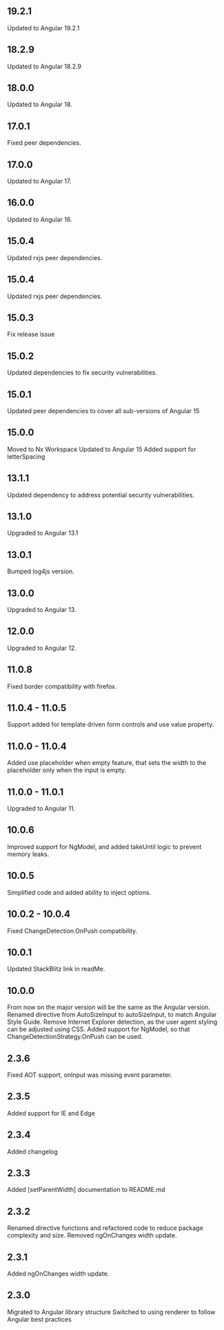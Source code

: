 ## 19.2.1
Updated to Angular 19.2.1

## 18.2.9
Updated to Angular 18.2.9

## 18.0.0
Updated to Angular 18.

## 17.0.1
Fixed peer dependencies.

## 17.0.0
Updated to Angular 17.

## 16.0.0
Updated to Angular 16.

## 15.0.4
Updated rxjs peer dependencies.

## 15.0.4
Updated rxjs peer dependencies.

## 15.0.3
Fix release issue

## 15.0.2
Updated dependencies to fix security vulnerabilities.

## 15.0.1
Updated peer dependencies to cover all sub-versions of Angular 15

## 15.0.0
Moved to Nx Workspace
Updated to Angular 15
Added support for letterSpacing

## 13.1.1
Updated dependency to address potential security vulnerabilities.

## 13.1.0
Upgraded to Angular 13.1

## 13.0.1
Bumped log4js version.

## 13.0.0
Upgraded to Angular 13.

## 12.0.0
Upgraded to Angular 12.

## 11.0.8
Fixed border compatibility with firefox.

## 11.0.4 - 11.0.5
Support added for template driven form controls and use value property.

## 11.0.0 - 11.0.4
Added use placeholder when empty feature, that sets the width to the placeholder only when the input is empty.

## 11.0.0 - 11.0.1
Upgraded to Angular 11.

## 10.0.6
Improved support for NgModel, and added takeUntil logic to prevent memory leaks.

## 10.0.5
Simplified code and added ability to inject options.

## 10.0.2 - 10.0.4
Fixed ChangeDetection.OnPush compatibility.

## 10.0.1
Updated StackBlitz link in readMe.

## 10.0.0
From now on the major version will be the same as the Angular version.
Renamed directive from AutoSizeInput to autoSizeInput, to match Angular Style Guide.
Remove Internet Explorer detection, as the user agent styling can be adjusted using CSS.
Added support for NgModel, so that ChangeDetectionStrategy.OnPush can be used.

## 2.3.6
Fixed AOT support, onInput was missing event parameter.

## 2.3.5
Added support for IE and Edge

## 2.3.4
Added changelog

## 2.3.3
Added [setParentWidth] documentation to README.md

## 2.3.2
Renamed directive functions and refactored code to reduce package complexity and size.
Removed ngOnChanges width update.

## 2.3.1
Added ngOnChanges width update.

## 2.3.0
Migrated to Angular library structure
Switched to using renderer to follow Angular best practices

